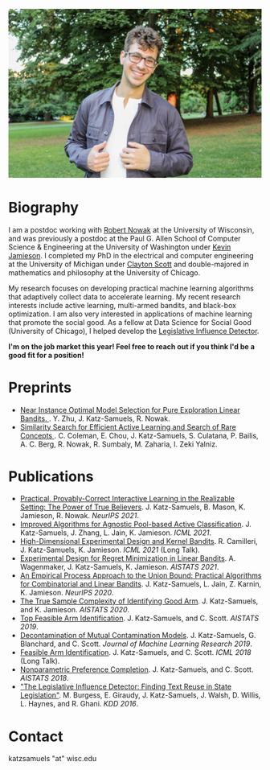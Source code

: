 

![image](https://raw.githubusercontent.com/jkatzsam/jkatzsam.github.io/master/IMG_0889.JPG)

# Biography

I am a postdoc working with <a href="https://nowak.ece.wisc.edu/">Robert Nowak</a> at the University of Wisconsin, and was previously a postdoc at the Paul G. Allen School of Computer Science & Engineering at the University of Washington under <a href="https://homes.cs.washington.edu/~jamieson/about.html">Kevin Jamieson</a>. I completed my PhD in the electrical and computer engineering at the University of Michigan under <a href="https://web.eecs.umich.edu/~cscott/">Clayton Scott</a>  and double-majored in mathematics and philosophy at the University of Chicago. 

My research focuses on developing practical machine learning algorithms that adaptively collect data to accelerate learning. My recent research interests include active learning, multi-armed bandits, and black-box optimization. I am also very interested in applications of machine learning that promote the social good. As a fellow at Data Science for Social Good (University of Chicago), I helped develop the <a href="https://dssg.uchicago.edu/lid/">Legislative Influence Detector</a>. 
                                                                                      
<b>I'm on the job market this year! Feel free to reach out if you think I'd be a good fit for a position! </b>

# Preprints


<ul>
   <li><a href="https://arxiv.org/abs/2109.05131">Near Instance Optimal Model Selection for Pure Exploration Linear Bandits. </a>. Y. Zhu, J. Katz-Samuels, R. Nowak. </li>

<li><a href="https://arxiv.org/abs/2007.00077">Similarity Search for Efficient Active Learning and Search of Rare Concepts </a>. C. Coleman, E. Chou, J. Katz-Samuels, S. Culatana, P. Bailis, A. C. Berg, R. Nowak, R. Sumbaly, M. Zaharia, I. Zeki Yalniz.
  </li>
</ul>


# Publications

<ul>
   <li><a href="https://arxiv.org/pdf/2111.04915.pdf"> Practical, Provably-Correct Interactive Learning in the Realizable Setting: The Power of True Believers</a>. J. Katz-Samuels, B. Mason, K. Jamieson, R. Nowak. <i>NeurIPS 2021</i>.
</li>
  <li><a href="https://arxiv.org/abs/2105.06499">Improved Algorithms for Agnostic Pool-based Active Classification</a>. J. Katz-Samuels, J. Zhang, L. Jain, K. Jamieson. <i>ICML 2021</i>.</li>
  <li><a href="https://arxiv.org/abs/2105.05806">High-Dimensional Experimental Design and Kernel Bandits</a>. R. Camilleri, J. Katz-Samuels, K. Jamieson. <i>ICML 2021</i> (Long Talk).</li>
  <li><a href="https://arxiv.org/pdf/2011.00576.pdf">Experimental Design for Regret Minimization in Linear Bandits</a>. A. Wagenmaker, J. Katz-Samuels, K. Jamieson. <i>AISTATS 2021</i>.</li>
  <li><a href="https://proceedings.neurips.cc/paper/2020/hash/75800f73fa80f935216b8cfbedf77bfa-Abstract.html">An Empirical Process Approach to the Union Bound: Practical Algorithms for Combinatorial and Linear Bandits</a>. J. Katz-Samuels, L. Jain, Z. Karnin, K. Jamieson. <i>NeurIPS 2020</i>.</li>
  <li><a href="http://proceedings.mlr.press/v108/katz-samuels20a.html">The True Sample Complexity of Identifying Good Arm</a>. J. Katz-Samuels, and K. Jamieson. <i>AISTATS 2020</i>.</li>
  <li><a href="http://proceedings.mlr.press/v89/katz-samuels19a.html">Top Feasible Arm Identification</a>. J. Katz-Samuels, and C. Scott. <i>AISTATS 2019</i>.</li>
  <li><a href="http://jmlr.org/papers/volume20/17-576/17-576.pdf">Decontamination of Mutual Contamination Models</a>. J. Katz-Samuels, G. Blanchard, and C. Scott. <i>Journal of Machine Learning Research 2019</i>.</li>
  <li><a href="http://proceedings.mlr.press/v80/katz-samuels18a.html">Feasible Arm Identification</a>. J. Katz-Samuels, and C. Scott. <i>ICML 2018</i> (Long Talk).</li>
  <li><a href="http://proceedings.mlr.press/v84/katz-samuels18a.html">Nonparametric Preference Completion</a>. J. Katz-Samuels, and C. Scott. <i>AISTATS 2018</i>.</li>
    <li><a href="http://www.kdd.org/kdd2016/papers/files/adf0831-burgessA.pdf">"The Legislative Influence Detector: Finding Text Reuse in State Legislation"</a>. M. Burgess, E. Giraudy, J. Katz-Samuels, J. Walsh, D. Willis, L. Haynes, and R. Ghani. <i>KDD 2016</i>.</li>
</ul>

# Contact
katzsamuels "at" wisc.edu
